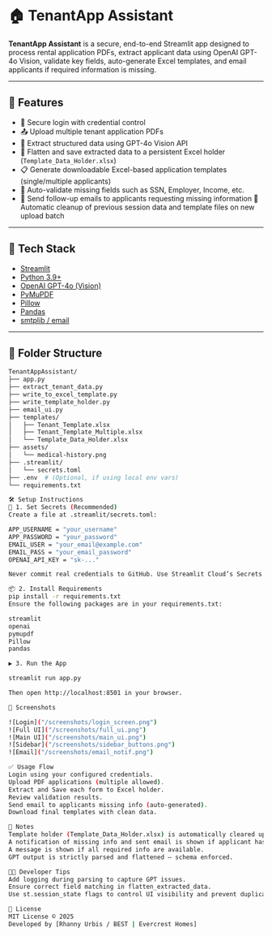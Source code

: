 # 🏠 TenantApp Assistant
**TenantApp Assistant** is a secure, end-to-end Streamlit app designed to process rental application PDFs, extract applicant data using OpenAI GPT-4o Vision, validate key fields, auto-generate Excel templates, and email applicants if required information is missing.

---

## 🚀 Features

- 🔐 Secure login with credential control
- 📤 Upload multiple tenant application PDFs
- 🧠 Extract structured data using GPT-4o Vision API
- 📄 Flatten and save extracted data to a persistent Excel holder (`Template_Data_Holder.xlsx`)
- 📋 Generate downloadable Excel-based application templates (single/multiple applicants)
- 🧾 Auto-validate missing fields such as SSN, Employer, Income, etc.
- 📧 Send follow-up emails to applicants requesting missing information
 🧹 Automatic cleanup of previous session data and template files on new upload batch

---

## 🧰 Tech Stack

- [Streamlit](https://streamlit.io/)
- [Python 3.9+](https://www.python.org/)
- [OpenAI GPT-4o (Vision)](https://platform.openai.com/)
- [PyMuPDF](https://pymupdf.readthedocs.io/)
- [Pillow](https://pypi.org/project/Pillow/)
- [Pandas](https://pandas.pydata.org/)
- [smtplib / email](https://docs.python.org/3/library/email.html)

---

## 📂 Folder Structure

```bash
TenantAppAssistant/
├── app.py
├── extract_tenant_data.py
├── write_to_excel_template.py
├── write_template_holder.py
├── email_ui.py
├── templates/
│   ├── Tenant_Template.xlsx
│   ├── Tenant_Template_Multiple.xlsx
│   └── Template_Data_Holder.xlsx
├── assets/
│   └── medical-history.png
├── .streamlit/
│   └── secrets.toml
├── .env  # (Optional, if using local env vars)
└── requirements.txt

🛠️ Setup Instructions
🔐 1. Set Secrets (Recommended)
Create a file at .streamlit/secrets.toml:

APP_USERNAME = "your_username"
APP_PASSWORD = "your_password"
EMAIL_USER = "your_email@example.com"
EMAIL_PASS = "your_email_password"
OPENAI_API_KEY = "sk-..."

Never commit real credentials to GitHub. Use Streamlit Cloud’s Secrets Manager in production.

📦 2. Install Requirements
pip install -r requirements.txt
Ensure the following packages are in your requirements.txt:

streamlit
openai
pymupdf
Pillow
pandas

▶️ 3. Run the App

streamlit run app.py

Then open http://localhost:8501 in your browser.

📸 Screenshots

![Login]("/screenshots/login_screen.png")
![Full UI]("/screenshots/full_ui.png")
![Main UI]("/screenshots/main_ui.png")
![Sidebar]("/screenshots/sidebar_buttons.png")
![Email]("/screenshots/email_notif.png")

✅ Usage Flow
Login using your configured credentials.
Upload PDF applications (multiple allowed).
Extract and Save each form to Excel holder.
Review validation results.
Send email to applicants missing info (auto-generated).
Download final templates with clean data.

📌 Notes
Template holder (Template_Data_Holder.xlsx) is automatically cleared upon new batch uploads.
A notification of missing info and sent email is shown if applicant has missing required info.
A message is shown if all required info are available.
GPT output is strictly parsed and flattened — schema enforced.

🧑‍💻 Developer Tips
Add logging during parsing to capture GPT issues.
Ensure correct field matching in flatten_extracted_data.
Use st.session_state flags to control UI visibility and prevent duplicates.

📃 License
MIT License © 2025
Developed by [Rhanny Urbis / BEST | Evercrest Homes]
